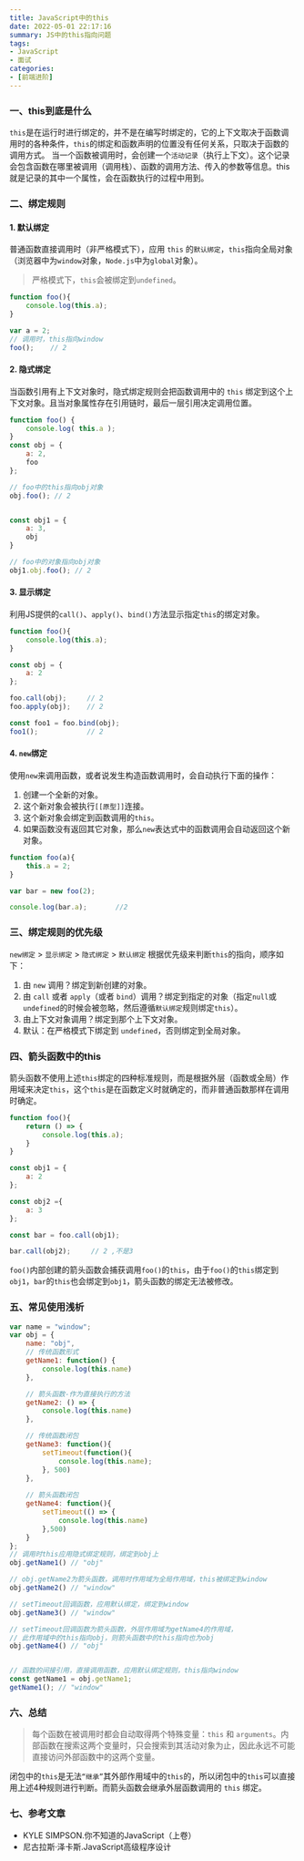 ```yaml
---
title: JavaScript中的this
date: 2022-05-01 22:17:16
summary: JS中的this指向问题
tags:
- JavaScript
- 面试
categories:
- [前端进阶]
---
```


### 一、this到底是什么
`this`是在运行时进行绑定的，并不是在编写时绑定的，它的上下文取决于函数调用时的各种条件，`this`的绑定和函数声明的位置没有任何关系，只取决于函数的调用方式。
当一个函数被调用时，会创建一个`活动记录`（执行上下文）。这个记录会包含函数在哪里被调用（调用栈）、函数的调用方法、传入的参数等信息。this就是记录的其中一个属性，会在函数执行的过程中用到。

### 二、绑定规则
#### 1. 默认绑定
普通函数直接调用时（非严格模式下），应用 `this` 的`默认绑定`，`this`指向全局对象（浏览器中为`window`对象，`Node.js`中为`global`对象）。
> 严格模式下，`this`会被绑定到`undefined`。
```js
function foo(){
    console.log(this.a);
}

var a = 2;
// 调用时，this指向window
foo();    // 2
```

#### 2. 隐式绑定
当函数引用有上下文对象时，隐式绑定规则会把函数调用中的 `this` 绑定到这个上下文对象。且当对象属性存在引用链时，最后一层引用决定调用位置。
```js
function foo() { 
    console.log( this.a ); 
}
const obj = { 
    a: 2, 
    foo
};

// foo中的this指向obj对象
obj.foo(); // 2


const obj1 = {
    a: 3,
    obj
}

// foo中的对象指向obj对象
obj1.obj.foo(); // 2
```

#### 3. 显示绑定
利用JS提供的`call()`、`apply()`、`bind()`方法显示指定`this`的绑定对象。
```js
function foo(){
    console.log(this.a);
}

const obj = {
    a: 2
};

foo.call(obj);     // 2
foo.apply(obj);    // 2

const foo1 = foo.bind(obj);
foo1();            // 2
```

#### 4. `new`绑定
使用`new`来调用函数，或者说发生构造函数调用时，会自动执行下面的操作：
1. 创建一个全新的对象。
2. 这个新对象会被执行`[[原型]]`连接。
3. 这个新对象会绑定到函数调用的`this`。
4. 如果函数没有返回其它对象，那么`new`表达式中的函数调用会自动返回这个新对象。
```js
function foo(a){
    this.a = 2;
}

var bar = new foo(2);

console.log(bar.a);       //2
```

### 三、绑定规则的优先级
`new绑定` > `显示绑定` > `隐式绑定` > `默认绑定`
根据优先级来判断`this`的指向，顺序如下：
1. 由 `new` 调用？绑定到新创建的对象。 
2. 由 `call` 或者 `apply`（或者 `bind`）调用？绑定到指定的对象（指定`null`或`undefined`的时候会被忽略，然后遵循`默认绑定`规则绑定`this`）。 
3. 由上下文对象调用？绑定到那个上下文对象。 
4. 默认：在严格模式下绑定到 `undefined`，否则绑定到全局对象。

### 四、箭头函数中的this
箭头函数不使用上述`this`绑定的四种标准规则，而是根据外层（函数或全局）作用域来决定`this`，这个`this`是在函数定义时就确定的，而非普通函数那样在调用时确定。
```js
function foo(){
    return () => {
        console.log(this.a);
    }
}

const obj1 = {
    a: 2
};

const obj2 ={
    a: 3
};

const bar = foo.call(obj1);

bar.call(obj2);     // 2 ,不是3
```
`foo()`内部创建的箭头函数会捕获调用`foo()`的`this`，由于`foo()`的`this`绑定到`obj1`，`bar`的`this`也会绑定到`obj1`，箭头函数的绑定无法被修改。


### 五、常见使用浅析
```js
var name = "window";
var obj = {
    name: "obj",
    // 传统函数形式
    getName1: function() {
        console.log(this.name)
    },

    // 箭头函数-作为直接执行的方法
    getName2: () => {
        console.log(this.name)
    },

    // 传统函数闭包
    getName3: function(){
        setTimeout(function(){
            console.log(this.name);
        }, 500)
    },
 
    // 箭头函数闭包
    getName4: function(){
        setTimeout(() => {
            console.log(this.name)
        },500)
    }
};
// 调用时this应用隐式绑定规则，绑定到obj上
obj.getName1() // "obj"

// obj.getName2为箭头函数，调用时作用域为全局作用域，this被绑定到window
obj.getName2() // "window"

// setTimeout回调函数，应用默认绑定，绑定到window
obj.getName3() // "window"

// setTimeout回调函数为箭头函数，外层作用域为getName4的作用域，
// 此作用域中的this指向obj，则箭头函数中的this指向也为obj
obj.getName4() // "obj"


// 函数的间接引用，直接调用函数，应用默认绑定规则，this指向window
const getName1 = obj.getName1;
getName1(); // "window"
```

### 六、总结
> 每个函数在被调用时都会自动取得两个特殊变量：`this` 和 `arguments`。内部函数在搜索这两个变量时，只会搜索到其活动对象为止，因此永远不可能直接访问外部函数中的这两个变量。  

闭包中的`this`是无法`“继承”`其外部作用域中的`this`的，所以闭包中的`this`可以直接用上述4种规则进行判断。而箭头函数会继承外层函数调用的 `this` 绑定。
### 七、参考文章
- KYLE SIMPSON.你不知道的JavaScript（上卷）
- 尼古拉斯·泽卡斯.JavaScript高级程序设计